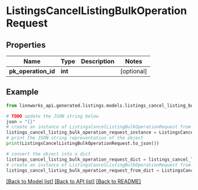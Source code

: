 # ListingsCancelListingBulkOperationRequest


## Properties

Name | Type | Description | Notes
------------ | ------------- | ------------- | -------------
**pk_operation_id** | **int** |  | [optional] 

## Example

```python
from linnworks_api.generated.listings.models.listings_cancel_listing_bulk_operation_request import ListingsCancelListingBulkOperationRequest

# TODO update the JSON string below
json = "{}"
# create an instance of ListingsCancelListingBulkOperationRequest from a JSON string
listings_cancel_listing_bulk_operation_request_instance = ListingsCancelListingBulkOperationRequest.from_json(json)
# print the JSON string representation of the object
print(ListingsCancelListingBulkOperationRequest.to_json())

# convert the object into a dict
listings_cancel_listing_bulk_operation_request_dict = listings_cancel_listing_bulk_operation_request_instance.to_dict()
# create an instance of ListingsCancelListingBulkOperationRequest from a dict
listings_cancel_listing_bulk_operation_request_from_dict = ListingsCancelListingBulkOperationRequest.from_dict(listings_cancel_listing_bulk_operation_request_dict)
```
[[Back to Model list]](../README.md#documentation-for-models) [[Back to API list]](../README.md#documentation-for-api-endpoints) [[Back to README]](../README.md)


